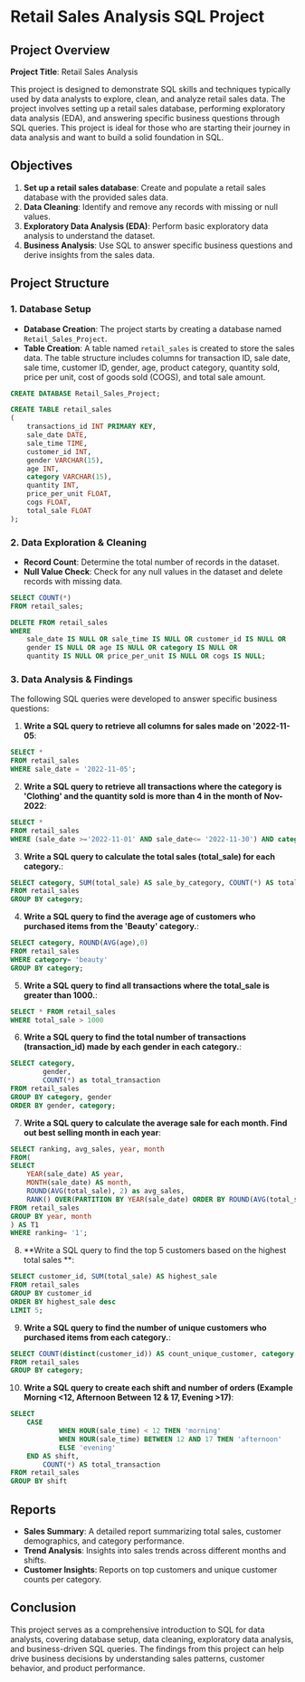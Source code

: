 # Retail Sales Analysis SQL Project

## Project Overview

**Project Title**: Retail Sales Analysis  

This project is designed to demonstrate SQL skills and techniques typically used by data analysts to explore, clean, and analyze retail sales data. The project involves setting up a retail sales database, performing exploratory data analysis (EDA), and answering specific business questions through SQL queries. This project is ideal for those who are starting their journey in data analysis and want to build a solid foundation in SQL.

## Objectives

1. **Set up a retail sales database**: Create and populate a retail sales database with the provided sales data.
2. **Data Cleaning**: Identify and remove any records with missing or null values.
3. **Exploratory Data Analysis (EDA)**: Perform basic exploratory data analysis to understand the dataset.
4. **Business Analysis**: Use SQL to answer specific business questions and derive insights from the sales data.

## Project Structure

### 1. Database Setup

- **Database Creation**: The project starts by creating a database named `Retail_Sales_Project`.
- **Table Creation**: A table named `retail_sales` is created to store the sales data. The table structure includes columns for transaction ID, sale date, sale time, customer ID, gender, age, product category, quantity sold, price per unit, cost of goods sold (COGS), and total sale amount.

```sql
CREATE DATABASE Retail_Sales_Project;

CREATE TABLE retail_sales
(
    transactions_id INT PRIMARY KEY,
    sale_date DATE,	
    sale_time TIME,
    customer_id INT,	
    gender VARCHAR(15),
    age INT,
    category VARCHAR(15),
    quantity INT,
    price_per_unit FLOAT,	
    cogs FLOAT,
    total_sale FLOAT
);
```

### 2. Data Exploration & Cleaning

- **Record Count**: Determine the total number of records in the dataset.
- **Null Value Check**: Check for any null values in the dataset and delete records with missing data.

```sql
SELECT COUNT(*)
FROM retail_sales;

DELETE FROM retail_sales
WHERE 
    sale_date IS NULL OR sale_time IS NULL OR customer_id IS NULL OR 
    gender IS NULL OR age IS NULL OR category IS NULL OR 
    quantity IS NULL OR price_per_unit IS NULL OR cogs IS NULL;
```

### 3. Data Analysis & Findings

The following SQL queries were developed to answer specific business questions:

1. **Write a SQL query to retrieve all columns for sales made on '2022-11-05**:
```sql
SELECT *
FROM retail_sales
WHERE sale_date = '2022-11-05';
```

2. **Write a SQL query to retrieve all transactions where the category is 'Clothing' and the quantity sold is more than 4 in the month of Nov-2022**:
```sql
SELECT *
FROM retail_sales
WHERE (sale_date >='2022-11-01' AND sale_date<= '2022-11-30') AND category= 'Clothing' AND quantiy >= '4' ;
```

3. **Write a SQL query to calculate the total sales (total_sale) for each category.**:
```sql
SELECT category, SUM(total_sale) AS sale_by_category, COUNT(*) AS total_transaction
FROM retail_sales
GROUP BY category;
```

4. **Write a SQL query to find the average age of customers who purchased items from the 'Beauty' category.**:
```sql
SELECT category, ROUND(AVG(age),0)
FROM retail_sales
WHERE category= 'beauty'
GROUP BY category;
```

5. **Write a SQL query to find all transactions where the total_sale is greater than 1000.**:
```sql
SELECT * FROM retail_sales
WHERE total_sale > 1000
```

6. **Write a SQL query to find the total number of transactions (transaction_id) made by each gender in each category.**:
```sql
SELECT category, 
		gender, 
        COUNT(*) as total_transaction
FROM retail_sales 
GROUP BY category, gender
ORDER BY gender, category;
```

7. **Write a SQL query to calculate the average sale for each month. Find out best selling month in each year**:
```sql
SELECT ranking, avg_sales, year, month
FROM(
SELECT 
	YEAR(sale_date) AS year, 
    MONTH(sale_date) AS month, 
    ROUND(AVG(total_sale), 2) as avg_sales,
    RANK() OVER(PARTITION BY YEAR(sale_date) ORDER BY ROUND(AVG(total_sale)) DESC) AS ranking
FROM retail_sales
GROUP BY year, month
) AS T1
WHERE ranking= '1';
```

8. **Write a SQL query to find the top 5 customers based on the highest total sales **:
```sql
SELECT customer_id, SUM(total_sale) AS highest_sale
FROM retail_sales
GROUP BY customer_id
ORDER BY highest_sale desc
LIMIT 5;
```

9. **Write a SQL query to find the number of unique customers who purchased items from each category.**:
```sql
SELECT COUNT(distinct(customer_id)) AS count_unique_customer, category
FROM retail_sales
GROUP BY category;
```

10. **Write a SQL query to create each shift and number of orders (Example Morning <12, Afternoon Between 12 & 17, Evening >17)**:
```sql
SELECT 	
	CASE 
			WHEN HOUR(sale_time) < 12 THEN 'morning'
			WHEN HOUR(sale_time) BETWEEN 12 AND 17 THEN 'afternoon'
			ELSE 'evening'
	END AS shift,
		COUNT(*) AS total_transaction
FROM retail_sales
GROUP BY shift 
```

## Reports

- **Sales Summary**: A detailed report summarizing total sales, customer demographics, and category performance.
- **Trend Analysis**: Insights into sales trends across different months and shifts.
- **Customer Insights**: Reports on top customers and unique customer counts per category.

## Conclusion

This project serves as a comprehensive introduction to SQL for data analysts, covering database setup, data cleaning, exploratory data analysis, and business-driven SQL queries. The findings from this project can help drive business decisions by understanding sales patterns, customer behavior, and product performance.
